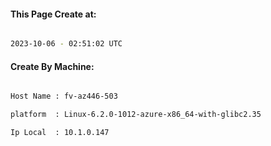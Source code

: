 
   
#### This Page Create at:

```bash

2023-10-06 - 02:51:02 UTC

```

#### Create By Machine:

```bash

Host Name : fv-az446-503

platform  : Linux-6.2.0-1012-azure-x86_64-with-glibc2.35

Ip Local  : 10.1.0.147

```

